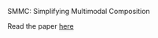 SMMC: Simplifying Multimodal Composition

Read the paper [here](https://www.researchsquare.com/article/rs-3027308/v1)
